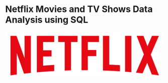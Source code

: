 # Netflix Movies and TV Shows Data Analysis using SQL
![netflix logo](https://github.com/dhanushlevi/netflix_sql_project/blob/main/logo.png?raw=true)
